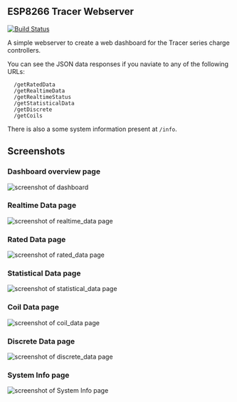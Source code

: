 ## ESP8266 Tracer Webserver

[![Build Status](https://travis-ci.org/pfeerick/tracerWebserver.svg?branch=master)](https://travis-ci.org/pfeerick/tracerWebserver)

A simple webserver to create a web dashboard for the Tracer series charge controllers.

You can see the JSON data responses if you naviate to any of the following URLs:

```
  /getRatedData
  /getRealtimeData
  /getRealtimeStatus
  /getStatisticalData
  /getDiscrete
  /getCoils
```

There is also a some system information present at `/info`.

## Screenshots

### Dashboard overview page
![screenshot of dashboard](documentation/images/dashboard.png)

### Realtime Data page
![screenshot of realtime_data page](documentation/images/realtime_data.png)

### Rated Data page
![screenshot of rated_data page](documentation/images/rated_data.png)

### Statistical Data page
![screenshot of statistical_data page](documentation/images/statistical_data.png)

### Coil Data page
![screenshot of coil_data page](documentation/images/coil_data.png)

### Discrete Data page
![screenshot of discrete_data page](documentation/images/discrete_data.png)

### System Info page
![screenshot of System Info page](documentation/images/info.png)
